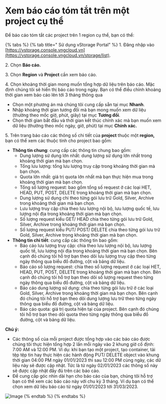 # Xem báo cáo tóm tắt trên một project cụ thể

Để báo cáo tóm tắt các project trên 1 region cụ thể, bạn có thể:

{% tabs %}
{% tab title=" Sử dụng vStorage Portal" %}
1\. Đăng nhập vào [https://vstorage.console.vngcloud.vn](https://vstorage.console.vngcloud.vn/storage/list).

2\. Chọn **Báo cáo.**

3\. Chọn **Region** và **Project** cần xem báo cáo.

4\. Chọn khoảng thời gian mong muốn tổng hợp dữ liệu trên báo cáo. Mặc định chúng tôi sẽ hiển thị báo cáo trong ngày. Bạn có thể điều chỉnh khoảng thời gian xem báo cáo lên tới 3 tháng thông qua

* Chọn một phương án mà chúng tôi cung cấp sẵn tại mục **Nhanh**.
* Nhập khoảng thời gian tương đối mà bạn mong muốn xem dữ liệu (thường theo mốc giờ, phút, giây) tại mục **Tương đối**.
* Chọn thời gian bắt đầu và thời gian kết thúc chính xác mà bạn muốn xem dữ liệu (thường theo mốc ngày, giờ, phút) tại mục **Chính xác.**

5\. Trên trang báo cáo các thông số chi tiết của **project** thuộc một **region,** bạn có thể xem các thuộc tính cho project bao gồm: 

* **Thông tin chung**: cung cấp các thông tin chung bao gồm:
  * Dung lượng sử dụng lớn nhất: dung lượng sử dụng lớn nhất trong khoảng thời gian mà bạn chọn.
  * Tổng lưu lượng: tổng lưu lượng truy cập trong khoảng thời gian mà bạn chọn.
  * Quota lớn nhất: giá trị quota lớn nhất mà bạn thực hiện mua trong khoảng thời gian mà bạn chọn.
  * Tổng số lượng request: bao gồm tổng số request ở các loại HET, HEAD, PUT, POST, DELETE trong khoảng thời gian mà bạn chọn.
  * Dung lượng sử dụng chi theo từng gói lưu trữ Gold, Silver, Archive trong khoảng thời gian mà bạn chọn.
  * Lưu lượng truy cập chia theo lưu lượng nội bộ, lưu lượng quốc tế, lưu lượng nội địa trong khoảng thời gian mà bạn chọn.
  * Số lượng request kiểu GET/ HEAD chia theo từng gói lưu trữ Gold, Silver, Archive trong khoảng thời gian mà bạn chọn.
  * Số lượng request kiểu PUT/ POST/ DELETE chia theo từng gói lưu trữ Gold, Silver, Archive trong khoảng thời gian mà bạn chọn.
* **Thông tin chi tiết**: cung cấp các thông tin bao gồm:
  * Báo cáo lưu lượng truy cập: chia theo lưu lượng nội bộ, lưu lượng quốc tế, lưu lượng nội địa trong khoảng thời gian mà bạn chọn. Bên cạnh đó chúng tôi hỗ trợ bạn theo dõi lưu lượng truy cập theo từng ngày thông qua biểu đồ đường, cột và bảng dữ liệu. 
  * Báo cáo số lượng request: chia theo số lượng request ở các loại HET, HEAD, PUT, POST, DELETE trong khoảng thời gian mà bạn chọn. Bên cạnh đó chúng tôi hỗ trợ bạn theo dõi số lượng request theo từng ngày thông qua biểu đồ đường, cột và bảng dữ liệu. 
  * Báo cáo dung lượng sử dụng: chia theo từng gói lưu trữ ở các loại Gold, Silver, Archive trong khoảng thời gian mà bạn chọn. Bên cạnh đó chúng tôi hỗ trợ bạn theo dõi dung lượng lưu trữ theo từng ngày thông qua biểu đồ đường, cột và bảng dữ liệu. 
  * Báo cáo quota: giá trị quota hiện tại của project. Bên cạnh đó chúng tôi hỗ trợ bạn theo dõi quota theo từng ngày thông qua biểu đồ đường, cột và bảng dữ liệu. 

**Chú ý:** 

* Các thông số của mỗi project được tổng hợp vào các báo cáo được chúng tôi thực hiện tổng hợp 2 lần mỗi ngày vào 2 khung giờ cố định: 7:00 AM và 12:00 PM. Ví dụ: khi bạn tạo một project, tạo container, tải tệp tệp tin hay thực hiện các hành động PUT/ DELETE object vào khung thời gian 04:00 PM ngày 01/01/2023 thì sau 12:00 PM cùng ngày, các dữ liệu này sẽ được cập nhật. Tức là từ ngày 02/01/2023 các thông số này sẽ được cập nhật đầy đủ trên các báo cáo.
* Để cung cấp góc nhìn dài hạn cho báo cáo của bạn, chúng tôi hỗ trợ bạn có thể xem các báo cáo này với chu kỳ 3 tháng. Ví dụ bạn có thể chọn xem dữ liệu báo cáo từ ngày 01/01/2023 tới 31/03/2023. 

![Image](https://github.com/vngcloud/docs/blob/main/Vietnamese/.gitbook/assets/Xem_bao_cao_theo%20project.gif?raw=true)
{% endtab %}
{% endtabs %}
